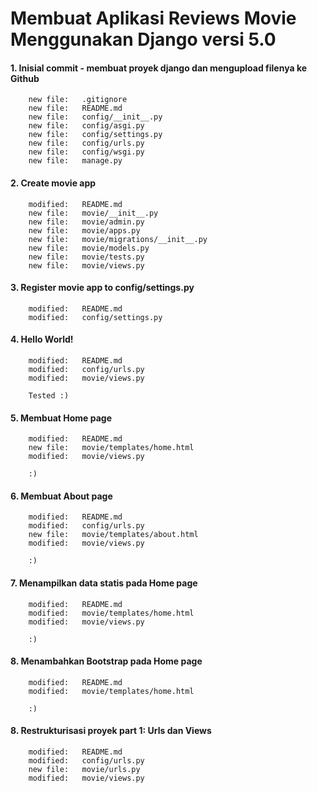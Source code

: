 # Membuat Aplikasi Reviews Movie Menggunakan Django versi 5.0


#### 1. Inisial commit - membuat proyek django dan mengupload filenya ke Github

        new file:   .gitignore
        new file:   README.md
        new file:   config/__init__.py
        new file:   config/asgi.py
        new file:   config/settings.py
        new file:   config/urls.py
        new file:   config/wsgi.py
        new file:   manage.py


#### 2. Create movie app

        modified:   README.md
        new file:   movie/__init__.py
        new file:   movie/admin.py
        new file:   movie/apps.py
        new file:   movie/migrations/__init__.py
        new file:   movie/models.py
        new file:   movie/tests.py
        new file:   movie/views.py


#### 3. Register movie app to config/settings.py

        modified:   README.md
        modified:   config/settings.py


#### 4. Hello World!

        modified:   README.md
        modified:   config/urls.py
        modified:   movie/views.py

        Tested :)


#### 5. Membuat Home page

        modified:   README.md
        new file:   movie/templates/home.html
        modified:   movie/views.py

        :)


#### 6. Membuat About page

        modified:   README.md
        modified:   config/urls.py
        new file:   movie/templates/about.html
        modified:   movie/views.py

        :)


#### 7. Menampilkan data statis pada Home page

        modified:   README.md
        modified:   movie/templates/home.html
        modified:   movie/views.py

        :)


#### 8. Menambahkan Bootstrap pada Home page

        modified:   README.md
        modified:   movie/templates/home.html

        :)


#### 8. Restrukturisasi proyek part 1: Urls dan Views

        modified:   README.md
        modified:   config/urls.py
        new file:   movie/urls.py
        modified:   movie/views.py